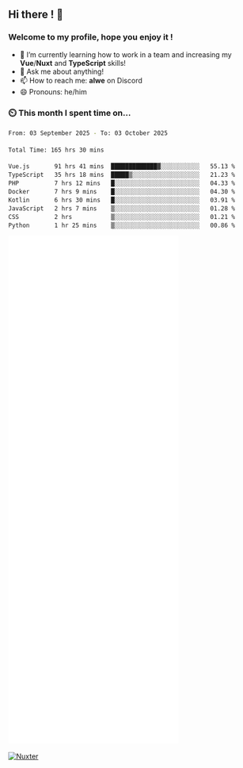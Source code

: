 ## Hi there ! 👋

### Welcome to my profile, hope you enjoy it !

- 🌱 I’m currently learning how to work in a team and increasing my **Vue**/**Nuxt** and **TypeScript** skills!
- 💬 Ask me about anything!
- 📫 How to reach me: **alwe** on Discord
- 😄 Pronouns: he/him

### ⏲️ This month I spent time on...

<!--START_SECTION:waka-->

```bash
From: 03 September 2025 - To: 03 October 2025

Total Time: 165 hrs 30 mins

Vue.js       91 hrs 41 mins  █████████████▓░░░░░░░░░░░   55.13 %
TypeScript   35 hrs 18 mins  █████▒░░░░░░░░░░░░░░░░░░░   21.23 %
PHP          7 hrs 12 mins   █░░░░░░░░░░░░░░░░░░░░░░░░   04.33 %
Docker       7 hrs 9 mins    █░░░░░░░░░░░░░░░░░░░░░░░░   04.30 %
Kotlin       6 hrs 30 mins   █░░░░░░░░░░░░░░░░░░░░░░░░   03.91 %
JavaScript   2 hrs 7 mins    ▒░░░░░░░░░░░░░░░░░░░░░░░░   01.28 %
CSS          2 hrs           ▒░░░░░░░░░░░░░░░░░░░░░░░░   01.21 %
Python       1 hr 25 mins    ▒░░░░░░░░░░░░░░░░░░░░░░░░   00.86 %
```

<!--END_SECTION:waka-->

![Metrics](./github-metrics.svg)

[![Nuxter](https://nuxters.nuxt.com/card/zAlweNy26/og.png)](https://nuxters.nuxt.com/zAlweNy26)
